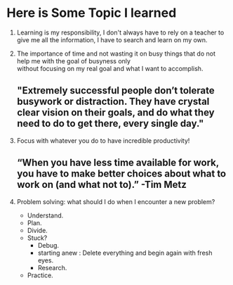 # Here is Some Topic I learned 


1. Learning is my responsibility, I don't always have to rely on a teacher to give me all the information,
   I have to search and learn on my own.

2. The importance of time and not wasting it on busy things that do not help me with the goal of busyness only     
   without focusing on my real goal and what I want to accomplish.

    ## "Extremely successful people don’t tolerate busywork or distraction. They have crystal clear vision on their goals, and do what they need to do to get there, every single day."


3. Focus with whatever you do to have incredible productivity!

    ## “When you have less time available for work, you have to make better choices about what to work on (and what not to).” -Tim Metz


4. Problem solving:
     what should I do when I encounter a new problem?
     * Understand.
     * Plan.
     * Divide.
     * Stuck?
         - Debug.
         -  starting anew : Delete everything and begin again with fresh eyes.
         - Research.
     * Practice.  